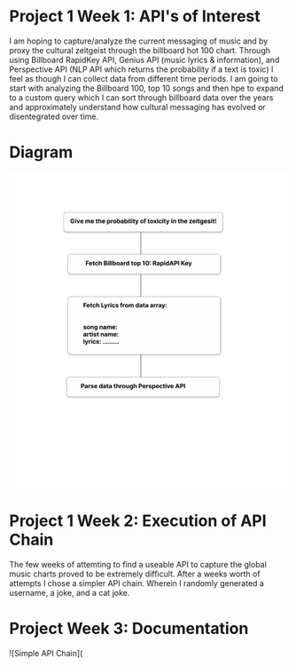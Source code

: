 # Project 1 Week 1: API's of Interest

I am hoping to capture/analyze the current messaging of music and by proxy the cultural zeitgeist through the billboard hot 100 chart. Through using Billboard RapidKey API, Genius API (music lyrics & information), and Perspective API (NLP API which returns the probability if a text is toxic) I feel as though I can collect data from different time periods. I am going to start with analyzing the Billboard 100, top 10 songs and then hpe to expand to a custom query which I can sort through billboard data over the years and approximately understand how cultural messaging has evolved or disentegrated over time. 

# Diagram 
![API Chain Diagram](https://github.com/hanaazab/CreativeTech-04/blob/main/API%20Chain.png)

# Project 1 Week 2: Execution of API Chain 

The few weeks of attemting to find a useable API to capture the global music charts proved to be extremely difficult. After a weeks worth of attempts I chose a simpler API chain. Wherein I randomly generated a username, a joke, and a cat joke. 

# Project Week 3: Documentation 

![Simple API Chain](

